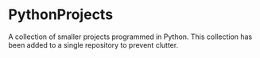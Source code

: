 # PythonProjects
A collection of smaller projects programmed in Python. This collection has been added to a single repository to prevent clutter. 
